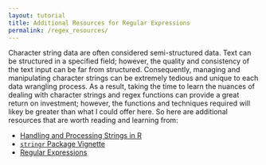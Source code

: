 ```yaml
---
layout: tutorial
title: Additional Resources for Regular Expressions
permalink: /regex_resources/
---
```


Character string data are often considered semi-structured data.  Text can be structured in a specified field; however, the quality and consistency of the text input can be far from structured.  Consequently, managing and manipulating character strings can be extremely tedious and unique to each data wrangling process.  As a result, taking the time to learn the nuances of dealing with character strings and regex functions can provide a great return on investment; however, the functions and techniques required will likey be greater than what I could offer here.  So here are additional resources that are worth reading and learning from:

* [Handling and Processing Strings in R](http://gastonsanchez.com/Handling_and_Processing_Strings_in_R.pdf)
* [`stringr` Package Vignette](https://cran.r-project.org/web/packages/stringr/vignettes/stringr.html)
* [Regular Expressions](http://www.regular-expressions.info/)

